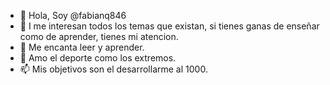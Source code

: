 - 👋 Hola, Soy @fabianq846
- 👀 I me interesan todos los temas que existan, si tienes ganas de enseñar como de aprender, tienes mi atencion.
- 🌱 Me encanta leer y aprender.
- 💞️ Amo el deporte como los extremos.
- 📫 Mis objetivos son el desarrollarme al 1000.

<!---
fabianq846/fabianq846 is a ✨ special ✨ repository because its `README.md` (this file) appears on your GitHub profile.
You can click the Preview link to take a look at your changes.
--->
